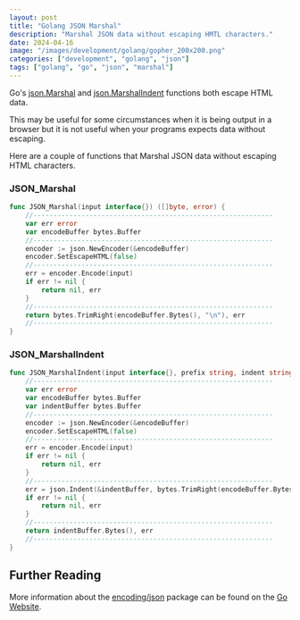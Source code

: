 ```yaml
---
layout: post
title: "Golang JSON Marshal"
description: "Marshal JSON data without escaping HMTL characters."
date: 2024-04-16
image: "/images/development/golang/gopher_200x200.png"
categories: ["development", "golang", "json"]
tags: ["golang", "go", "json", "marshal"]
---
```

Go's [json.Marshal](https://pkg.go.dev/encoding/json#Marshal) and [json.MarshalIndent](https://pkg.go.dev/encoding/json#MarshalIndent) functions both escape HTML data.

This may be useful for some circumstances when it is being output in a browser but it is not useful when your programs expects data without escaping.

Here are a couple of functions that Marshal JSON data without escaping HTML characters.

### JSON_Marshal

```go
func JSON_Marshal(input interface{}) ([]byte, error) {
	//------------------------------------------------------------
	var err error
	var encodeBuffer bytes.Buffer
	//------------------------------------------------------------
	encoder := json.NewEncoder(&encodeBuffer)
	encoder.SetEscapeHTML(false)
	//------------------------------------------------------------
	err = encoder.Encode(input)
	if err != nil {
		return nil, err
	}
	//------------------------------------------------------------
	return bytes.TrimRight(encodeBuffer.Bytes(), "\n"), err
	//------------------------------------------------------------
}
```

### JSON_MarshalIndent

```go
func JSON_MarshalIndent(input interface{}, prefix string, indent string) ([]byte, error) {
	//------------------------------------------------------------
	var err error
	var encodeBuffer bytes.Buffer
	var indentBuffer bytes.Buffer
	//------------------------------------------------------------
	encoder := json.NewEncoder(&encodeBuffer)
	encoder.SetEscapeHTML(false)
	//------------------------------------------------------------
	err = encoder.Encode(input)
	if err != nil {
		return nil, err
	}
	//------------------------------------------------------------
	err = json.Indent(&indentBuffer, bytes.TrimRight(encodeBuffer.Bytes(), "\n"), prefix, indent)
	if err != nil {
		return nil, err
	}
	//------------------------------------------------------------
	return indentBuffer.Bytes(), err
	//------------------------------------------------------------
}
```

## Further Reading

More information about the [encoding/json](https://pkg.go.dev/encoding/json) package can be found on the [Go Website](https://golang.org/).
